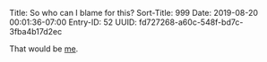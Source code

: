 Title: So who can I blame for this?
Sort-Title: 999
Date: 2019-08-20 00:01:36-07:00
Entry-ID: 52
UUID: fd727268-a60c-548f-bd7c-3fba4b17d2ec

That would be [me](https://beesbuzz.biz).